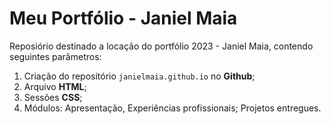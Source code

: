 # Meu Portfólio - Janiel Maia 

Reposiório destinado a locação do portfólio 2023 - Janiel Maia, contendo seguintes parâmetros:

1.  Criação do repositório `janielmaia.github.io` no **Github**;
2.  Arquivo **HTML**;
3.  Sessões **CSS**;
4.  Módulos: Apresentação, Experiências profissionais; Projetos entregues.
